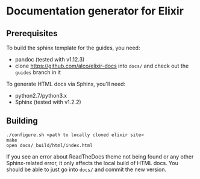Documentation generator for Elixir
==================================

## Prerequisites

To build the sphinx template for the guides, you need:

  * pandoc (tested with v1.12.3)
  * clone https://github.com/alco/elixir-docs into `docs/` and check out the
    `guides` branch in it

To generate HTML docs via Sphinx, you'll need:

  * python2.7/python3.x
  * Sphinx (tested with v1.2.2)


## Building

```
./configure.sh <path to locally cloned elixir site>
make
open docs/_build/html/index.html
```

If you see an error about ReadTheDocs theme not being found or any other
Sphinx-related error, it only affects the local build of HTML docs. You should
be able to just go into `docs/` and commit the new version.
